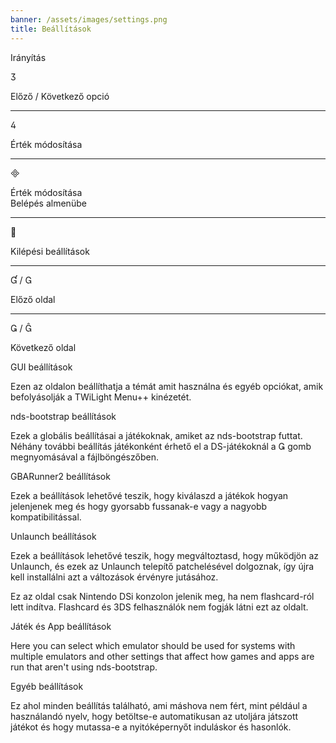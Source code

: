 ```yaml
---
banner: /assets/images/settings.png
title: Beállítások
---
```


<div id="conrols" class="section-title">Irányítás</div>
<div class="section-body">
    <div class="button-action-group">
        <p class="button-action button">&#xE07D;</p>
        <p class="button-action-text">Előző / Következő opció</p>
    </div>
    <hr>
    <div class="button-action-group">
        <p class="button-action button">&#xE07E;</p>
        <p class="button-action-text">Érték módosítása</p>
    </div>
    <hr>
    <div class="button-action-group">
        <p class="button-action button">&#xE000;</p>
        <p class="button-action-text">Érték módosítása<br>Belépés almenübe</p>
    </div>
    <hr>
    <div class="button-action-group">
        <p class="button-action button">&#xE001;</p>
        <p class="button-action-text">Kilépési beállítások</p>
    </div>
    <hr>
    <div class="button-action-group">
        <p class="button-action button">&#xE004; / &#xE002;</p>
        <p class="button-action-text">Előző oldal</p>
    </div>
    <hr>
    <div class="button-action-group">
        <p class="button-action button">&#xE003; / &#xE005;</p>
        <p class="button-action-text">Következő oldal</p>
    </div>
</div>

<div id="gui-settings" class="section-title">GUI beállítások</div>
<div class="section-body">
    <p>Ezen az oldalon beállíthatja a témát amit használna és egyéb opciókat, amik befolyásolják a TWiLight Menu++ kinézetét.</p>
</div>

<div id="nds-bootstrap-settings" class="section-title">nds-bootstrap beállítások</div>
<div class="section-body">
    <p>Ezek a globális beállításai a játékoknak, amiket az nds-bootstrap futtat. Néhány további beállítás játékonként érhető el a DS-játékoknál a &#xE003; gomb megnyomásával a fájlböngészőben.</p>
</div>

<div id="gbarunner2-settings" class="section-title">GBARunner2 beállítások</div>
<div class="section-body">
    <p>Ezek a beállítások lehetővé teszik, hogy kiválaszd a játékok hogyan jelenjenek meg és hogy gyorsabb fussanak-e vagy a nagyobb kompatibilitással.</p>
</div>

<div id="unlaunch-settings" class="section-title">Unlaunch beállítások</div>
<div class="section-body">
    <p>Ezek a beállítások lehetővé teszik, hogy megváltoztasd, hogy működjön az Unlaunch, és ezek az Unlaunch telepítő patchelésével dolgoznak, így újra kell installálni azt a változások érvényre jutásához.</p>
    <p>Ez az oldal csak Nintendo DSi konzolon jelenik meg, ha nem flashcard-ról lett indítva. Flashcard és 3DS felhasználók nem fogják látni ezt az oldalt.</p>
</div>

<div id="games-and-apps-settings" class="section-title">Játék és App beállítások</div>
<div class="section-body">
    <p>Here you can select which emulator should be used for systems with multiple emulators and other settings that affect how games and apps are run that aren't using nds-bootstrap.</p>
</div>

<div id="misc-settings" class="section-title">Egyéb beállítások</div>
<div class="section-body">
    <p>Ez ahol minden beállítás található, ami máshova nem fért, mint például a használandó nyelv, hogy betöltse-e automatikusan az utoljára játszott játékot és hogy mutassa-e a nyitóképernyőt induláskor és hasonlók.</p>
</div>
